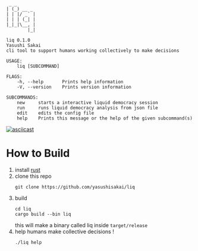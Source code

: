 ```
 _ _       
| (_) __ _ 
| | |/ _` |
| | | (_| |
|_|_|\__, |
        |_|

liq 0.1.0
Yasushi Sakai
cli tool to support humans working collectively to make decisions

USAGE:
    liq [SUBCOMMAND]

FLAGS:
    -h, --help       Prints help information
    -V, --version    Prints version information

SUBCOMMANDS:
    new     starts a interactive liquid democracy session
    run     runs liquid democracy analysis from json file
    edit    edits the config file
    help    Prints this message or the help of the given subcommand(s)
```

[![asciicast](https://asciinema.org/a/277585.svg)](https://asciinema.org/a/277585)

# How to Build

1. install [rust](https://www.rust-lang.org/tools/install)
2. clone this repo
   ```
   git clone https://github.com/yasushisakai/liq
   ```
3. build
   ```
   cd liq
   cargo build --bin liq 
   ```
    this will make a binary called liq inside `target/release`
4. help humans make collective decisions !
   ```
   ./liq help
   ```